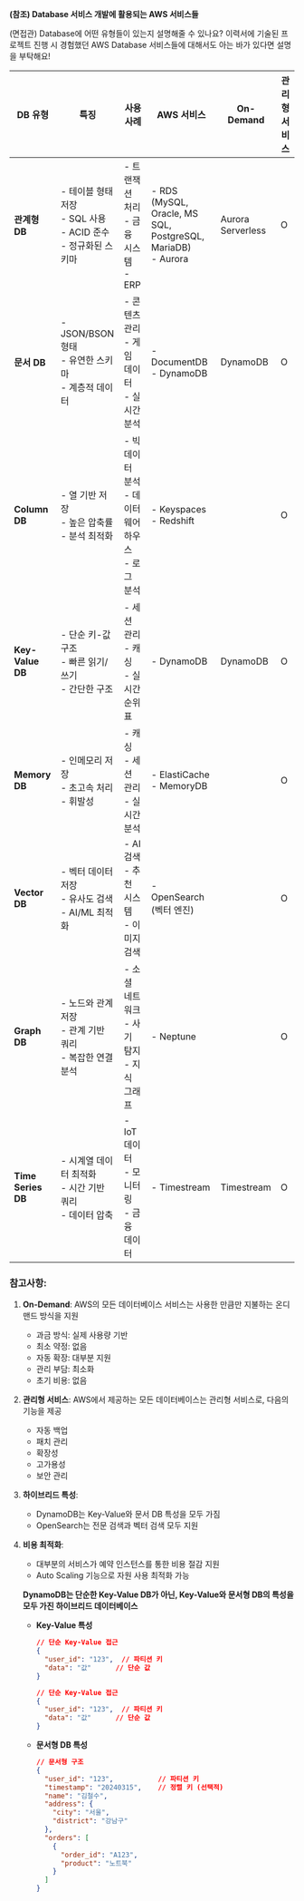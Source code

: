 **(참조) Database 서비스 개발에 활용되는 AWS 서비스들**

(면접관) Database에 어떤 유형들이 있는지 설명해줄 수 있나요? 이력서에 기술된 프로젝트 진행 시 경험했던 AWS Database 서비스들에 대해서도 아는 바가 있다면 설명을 부탁해요!

| **DB 유형** | **특징** | **사용 사례** | **AWS 서비스** | **On-Demand** | **관리형 서비스** |
| --- | --- | --- | --- | --- | --- |
| **관계형 DB** | - 테이블 형태 저장 <br> - SQL 사용 <br> - ACID 준수 <br> - 정규화된 스키마 | - 트랜잭션 처리 <br> - 금융 시스템 <br> - ERP | - RDS (MySQL, Oracle, MS SQL, PostgreSQL, MariaDB) <br> - Aurora | Aurora Serverless | O |
| **문서 DB** | - JSON/BSON 형태 <br> - 유연한 스키마 <br> - 계층적 데이터 | - 콘텐츠 관리 <br> - 게임 데이터 <br> - 실시간 분석 | - DocumentDB <br> - DynamoDB | DynamoDB | O |
| **Column DB** | - 열 기반 저장 <br> - 높은 압축률 <br> - 분석 최적화 | - 빅데이터 분석 <br> - 데이터 웨어하우스 <br> - 로그 분석 | - Keyspaces <br> - Redshift |  | O |
| **Key-Value DB** | - 단순 키-값 구조 <br> - 빠른 읽기/쓰기 <br> - 간단한 구조 | - 세션 관리 <br> - 캐싱 <br> - 실시간 순위표 | - DynamoDB | DynamoDB | O |
| **Memory DB** | - 인메모리 저장 <br> - 초고속 처리 <br> - 휘발성 | - 캐싱 <br> - 세션 관리 <br> - 실시간 분석 | - ElastiCache <br> - MemoryDB |  | O |
| **Vector DB** | - 벡터 데이터 저장 <br> - 유사도 검색 <br> - AI/ML 최적화 | - AI 검색 <br> - 추천 시스템 <br> - 이미지 검색 | - OpenSearch (벡터 엔진) |  | O |
| **Graph DB** | - 노드와 관계 저장 <br> - 관계 기반 쿼리 <br> - 복잡한 연결 분석 | - 소셜 네트워크 <br> - 사기 탐지 <br> - 지식 그래프 | - Neptune |  | O |
| **Time Series DB** | - 시계열 데이터 최적화 <br> - 시간 기반 쿼리 <br> - 데이터 압축 | - IoT 데이터 <br> - 모니터링 <br> - 금융 데이터 | - Timestream | Timestream | O |

### 참고사항:

1. **On-Demand**: AWS의 모든 데이터베이스 서비스는 사용한 만큼만 지불하는 온디맨드 방식을 지원
   - 과금 방식: 실제 사용량 기반
   - 최소 약정: 없음
   - 자동 확장: 대부분 지원
   - 관리 부담: 최소화
   - 초기 비용: 없음

2. **관리형 서비스**: AWS에서 제공하는 모든 데이터베이스는 관리형 서비스로, 다음의 기능을 제공
   - 자동 백업
   - 패치 관리
   - 확장성
   - 고가용성
   - 보안 관리

3. **하이브리드 특성**:
   - DynamoDB는 Key-Value와 문서 DB 특성을 모두 가짐
   - OpenSearch는 전문 검색과 벡터 검색 모두 지원

4. **비용 최적화**:
   - 대부분의 서비스가 예약 인스턴스를 통한 비용 절감 지원
   - Auto Scaling 기능으로 자원 사용 최적화 가능

   **DynamoDB는 단순한 Key-Value DB가 아닌, Key-Value와 문서형 DB의 특성을 모두 가진 하이브리드 데이터베이스**

    
    - **Key-Value 특성**
        
        ```json
        // 단순 Key-Value 접근
        {
          "user_id": "123",  // 파티션 키
          "data": "값"      // 단순 값
        }
        ```
        
        ```json
        // 단순 Key-Value 접근
        {
          "user_id": "123",  // 파티션 키
          "data": "값"      // 단순 값
        }
        ```
        
    - **문서형 DB 특성**
        
        ```json
        // 문서형 구조
        {
          "user_id": "123",           // 파티션 키
          "timestamp": "20240315",    // 정렬 키 (선택적)
          "name": "김철수",
          "address": {
            "city": "서울",
            "district": "강남구"
          },
          "orders": [
            {
              "order_id": "A123",
              "product": "노트북"
            }
          ]
        }
        ```
